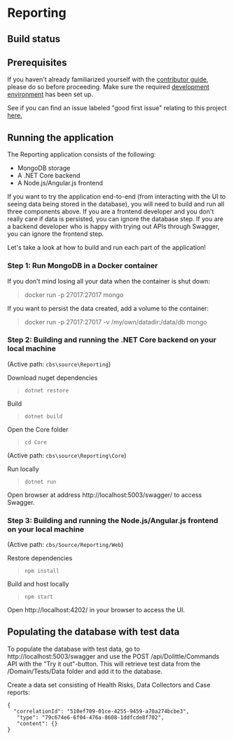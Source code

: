 # Reporting

## Build status

## Prerequisites

If you haven't already familiarized yourself with the [contributor guide](../../Documentation/Contribution/contributing.md), please do so before proceeding. Make sure the required [development environment](../../Documentation/Contribution/development_environment.md) has been set up.

See if you can find an issue labeled "good first issue" relating to this project [here.](https://github.com/IFRCGo/cbs/issues?utf8=%E2%9C%93&q=is%3Aopen%20label%3A%22good%20first%20issue%22%20project%3AIFRCGo%2Fcbs%2F4%20)

## Running the application

The Reporting application consists of the following: 
- MongoDB storage
- A .NET Core backend
- A Node.js/Angular.js frontend

If you want to try the application end-to-end (from interacting with the UI to seeing data being stored in the database), you will need to build and run all three components above. If you are a frontend developer and you don't really care if data is persisted, you can ignore the database step. If you are a backend developer who is happy with trying out APIs through Swagger, you can ignore the frontend step.

Let's take a look at how to build and run each part of the application! 

### Step 1: Run MongoDB in a Docker container

If you don't mind losing all your data when the container is shut down: 
> docker run -p 27017:27017 mongo

If you want to persist the data created, add a volume to the container:
> docker run -p 27017:27017 -v /my/own/datadir:/data/db mongo

### Step 2: Building and running the .NET Core backend on your local machine

(Active path: `cbs\source\Reporting`)

Download nuget dependencies
> `dotnet restore`

Build
> `dotnet build`   

Open the Core folder
> `cd Core` 

(Active path: `cbs\source\Reporting\Core`) 

Run locally
> `dotnet run`

Open browser at address http://localhost:5003/swagger/ to access Swagger.

### Step 3: Building and running the Node.js/Angular.js frontend on your local machine

(Active path: `cbs/Source/Reporting/Web`)

Restore dependencies
> `npm install`

Build and host locally
> `npm start`

Open http://localhost:4202/ in your browser to access the UI. 

## Populating the database with test data

To populate the database with test data, go to http://localhost:5003/swagger and use the POST /api/Dolittle/Commands API with the "Try it out"-button. This will retrieve test data from the /Domain/Tests/Data folder and add it to the database. 

Create a data set consisting of Health Risks, Data Collectors and Case reports: 
```
{
  "correlationId": "510ef709-01ce-4255-9459-a70a274bcbe3", 
   "type": "79c674e6-6f04-476a-8608-1ddfcde8f702",
   "content": {}
}
```